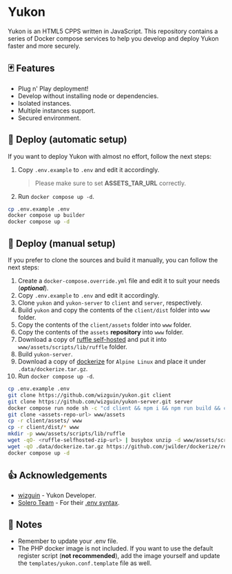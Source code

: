 # Yukon

Yukon is an HTML5 CPPS written in JavaScript. This repository contains a series of Docker compose services to help you develop and deploy Yukon faster and more securely.

## 🃏 Features

- Plug n' Play deployment!
- Develop without installing node or dependencies.
- Isolated instances.
- Multiple instances support.
- Secured environment.

## 🚀 Deploy (automatic setup)

If you want to deploy Yukon with almost no effort, follow the next steps:

1. Copy `.env.example` to `.env` and edit it accordingly.
	> Please make sure to set **ASSETS_TAR_URL** correctly.
2. Run `docker compose up -d`.

```sh
cp .env.example .env
docker compose up builder
docker compose up -d
```

## 🚀 Deploy (manual setup)

If you prefer to clone the sources and build it manually, you can follow the next steps:

1. Create a `docker-compose.override.yml` file and edit it to suit your needs (***optional***).
2. Copy `.env.example` to `.env` and edit it accordingly.
3. Clone `yukon` and `yukon-server` to `client` and `server`, respectively.
4. Build `yukon` and copy the contents of the `client/dist` folder into `www` folder.
5. Copy the contents of the `client/assets` folder into `www` folder.
6. Copy the contents of the `assets` **repository** into `www` folder.
7. Download a copy of [ruffle self-hosted](https://ruffle.rs/#downloads) and put it into `www/assets/scripts/lib/ruffle` folder.
8. Build `yukon-server`.
9. Download a copy of [dockerize](https://github.com/jwilder/dockerize/releases) for `Alpine Linux` and place it under `.data/dockerize.tar.gz`.
10. Run `docker compose up -d`.

```sh
cp .env.example .env
git clone https://github.com/wizguin/yukon.git client
git clone https://github.com/wizguin/yukon-server.git server
docker compose run node sh -c "cd client && npm i && npm run build && cd ../server && npm i && npm run build"
git clone <assets-repo-url> www/assets
cp -r client/assets/ www
cp -r client/dist/* www
mkdir -p www/assets/scripts/lib/ruffle
wget -qO- <ruffle-selfhosted-zip-url> | busybox unzip -d www/assets/scripts/lib/ruffle -
wget -qO .data/dockerize.tar.gz https://github.com/jwilder/dockerize/releases/download/v0.6.1/dockerize-alpine-linux-amd64-v0.6.1.tar.gz
docker compose up -d
```

## 👍 Acknowledgements

- [wizguin](https://github.com/wizguin/) - Yukon Developer.
- [Solero Team](https://github.com/solero/) - For their [.env syntax](https://github.com/solero/wand/blob/master/.env).

## 📜 Notes

- Remember to update your .env file.
- The PHP docker image is not included. If you want to use the default register script (**not recommended**), add the image yourself and update the `templates/yukon.conf.template` file as well.
